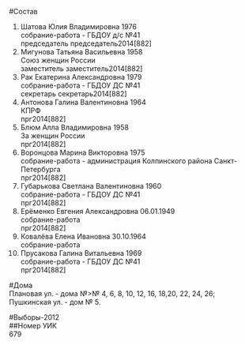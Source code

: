 #Состав  
1. Шатова Юлия Владимировна 1976  
    собрание-работа - ГБДОУ д/с №41  
    председатель председатель2014[882]  
2. Мигунова Татьяна Васильевна 1958  
    Союз женщин России  
    заместитель заместитель2014[882]  
3. Рак Екатерина Александровна 1979  
    собрание-работа - ГБДОУ ДС №41  
    секретарь секретарь2014[882]  
4. Антонова Галина Валентиновна 1964  
    КПРФ  
    прг2014[882]  
5. Блюм Алла Владимировна 1958  
    За женщин России  
    прг2014[882]  
6. Воронцова Марина Викторовна 1975  
    собрание-работа - администрация Колпинского района Санкт-Петербурга  
    прг2014[882]  
7. Губарькова Светлана Валентиновна 1960  
    собрание-работа - ГБДОУ ДС №41  
    прг2014[882]  
8. Ерёменко Евгения Александровна 06.01.1949  
    собрание-работа  
    прг2014[882]  
9. Ковалёва Елена Ивановна 30.10.1964  
    собрание-работа  
10. Прусакова Галина Витальевна 1969  
    собрание-работа - ГБДОУ ДС №41  
    прг2014[882]  
  
#Дома  
Плановая ул. - дома №>№ 4, 6, 8, 10, 12, 16, 18,20, 22, 24, 26; Пушкинская ул. - дом № 5.  
  
#Выборы-2012  
##Номер УИК  
679  
